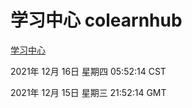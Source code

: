 # 学习中心 colearnhub
[学习中心](http://59.174.25.102:56308/colearnhub/)

2021年 12月 16日 星期四 05:52:14 CST

2021年 12月 15日 星期三 21:52:14 GMT
